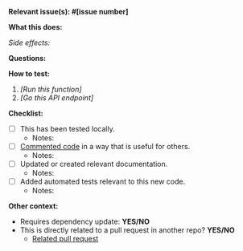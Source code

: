 <!--
Thanks for adding a pull request!

- Make sure to link to the relevant issue and label as bug or enhancement.
- Use the checklist to make sure your code is great.
- Make sure to add notes for any checkboxes that you can't check.
-->

**Relevant issue(s): #[issue number]**

**What this does:**

<!-- A clear and concise description of what the pull request does and why -->

_Side effects:_

<!-- Any other smaller issues or code cleanup that was done in this PR that wasn't really associated with the main goal of the PR -->

**Questions:**

<!-- If you have any open questions about this pull request; make sure to tag @people if needed -->

**How to test:**

<!-- Specifics on how to test that this pull request is working properly, outside automated tests -->

1. _[Run this function]_
2. _[Go this API endpoint]_

**Checklist:**

<!-- Check these off in the Pull Request interface. Use the notes section to explain why something doesn't apply -->

- [ ] This has been tested locally.
  - Notes:
- [ ] [Commented code](https://docs.google.com/document/d/1M_i2i3V2aNq6Yiofwj5Su8mKGLs1ooQOJGHR-37WZzs/edit) in a way that is useful for others.
  - Notes:
- [ ] Updated or created relevant documentation.
  - Notes:
- [ ] Added automated tests relevant to this new code.
  - Notes:

**Other context:**

- Requires dependency update: **YES/NO**
- This is directly related to a pull request in another repo? **YES/NO**
  - [Related pull request](https://github.com/Voteshield/REPO/pull/XXXXX)
